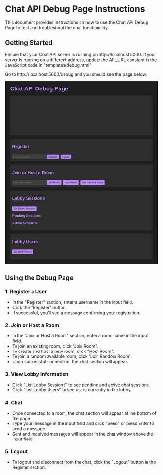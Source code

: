 # Chat API Debug Page Instructions
This document provides instructions on how to use the Chat API Debug Page to test and troubleshoot the chat functionality.

## Getting Started

Ensure that your Chat API server is running on http://localhost:5000. If your server is running on a different address, update the API_URL constant in the JavaScript code in "templates/debug.html"

Go to http://localhost:5000/debug and you should see the page below:

![image](/imgs/debug.png)


## Using the Debug Page

### 1. Register a User

- In the "Register" section, enter a username in the input field.
- Click the "Register" button.
- If successful, you'll see a message confirming your registration.

### 2. Join or Host a Room

- In the "Join or Host a Room" section, enter a room name in the input field.
- To join an existing room, click "Join Room".
- To create and host a new room, click "Host Room".
- To join a random available room, click "Join Random Room".
- Upon successful connection, the chat section will appear.

### 3. View Lobby Information

- Click "List Lobby Sessions" to see pending and active chat sessions.
- Click "List Lobby Users" to see users currently in the lobby.

### 4. Chat

- Once connected to a room, the chat section will appear at the bottom of the page.
- Type your message in the input field and click "Send" or press Enter to send a message.
- Sent and received messages will appear in the chat window above the input field.

### 5. Logout

- To logout and disconnect from the chat, click the "Logout" button in the Register section.
